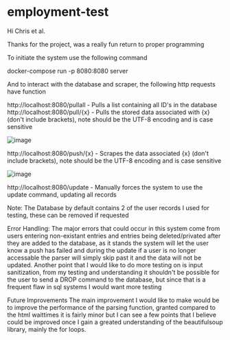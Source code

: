 # employment-test

Hi Chris et al.

Thanks for the project, was a really fun return to proper programming

To initiate the system use the following command

docker-compose run -p 8080:8080 server

And to interact with the database and scraper, the following http requests have function

http://localhost:8080/pullall - Pulls a list containing all ID's in the database
http://localhost:8080/pull/{x} - Pulls the stored data associated with {x} (don't include brackets), note should be the UTF-8 encoding and is case sensitive

![image](https://user-images.githubusercontent.com/64340932/169168464-e0109902-9be2-4cf4-b33c-c762d397c7e8.png)

http://localhost:8080/push/{x} - Scrapes the data associated {x} (don't include brackets), note should be the UTF-8 encoding and is case sensitive

![image](https://user-images.githubusercontent.com/64340932/169168498-0f701cc9-5f0d-47ce-a5cf-869d068e3410.png)

http://localhost:8080/update - Manually forces the system to use the update command, updating all records

Note: The Database by default contains 2 of the user records I used for testing, these can be removed if requested

Error Handling:
The major errors that could occur in this system come from users entering non-existant entries and entries being deleted/privated after they are added to the database, as it stands the system will let the user know a push has failed and during the update if a user is no longer accessable the parser will simply skip past it and the data will not be updated. Another point that I would like to do more testing on is input sanitization, from my testing and understanding it shouldn't be possible for the user to send a DROP command to the database, but since that is a frequent flaw in sql systems I would want more testing

Future Improvements
The main improvement I would like to make would be to improve the performance of the parsing function, granted compared to the html waittimes it is fairly minor but I can see a few points that I believe could be improved once I gain a greated understanding of the beautifulsoup library, mainly the for loops.
